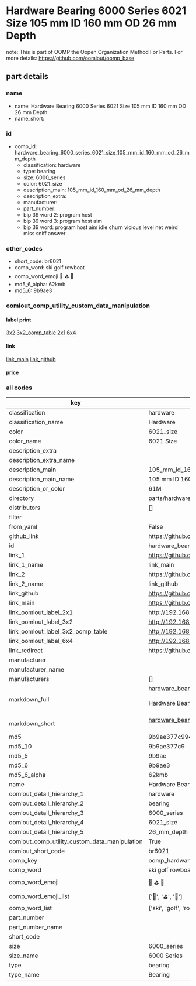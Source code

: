 # Hardware Bearing 6000 Series 6021 Size 105 mm ID 160 mm OD 26 mm Depth  

note: This is part of OOMP the Oopen Organization Method For Parts. For more details: https://github.com/oomlout/oomp_base

##  part details
  







### name
* name: Hardware Bearing 6000 Series 6021 Size 105 mm ID 160 mm OD 26 mm Depth
* name_short: 
### id
* oomp_id: hardware_bearing_6000_series_6021_size_105_mm_id_160_mm_od_26_mm_depth
  * classification: hardware
  * type: bearing
  * size: 6000_series
  * color: 6021_size
  * description_main: 105_mm_id_160_mm_od_26_mm_depth
  * description_extra: 
  * manufacturer: 
  * part_number: 
  * bip 39 word 2: program host
  * bip 39 word 3: program host aim
  * bip 39 word: program host aim idle churn vicious level net weird miss sniff answer

### other_codes
* short_code: br6021
* oomp_word: ski golf rowboat
* oomp_word_emoji :ski: :golf: :rowboat:
* md5_6_alpha: 62kmb
* md5_6: 9b9ae3






### oomlout_oomp_utility_custom_data_manipulation
#### label print
[3x2](http://192.168.1.245:1112/?label=oomp%2062kmb)
[3x2_oomp_table](http://192.168.1.108:1112/?label=oomp%2062kmb)
[2x1](http://192.168.1.242:1112/?label=oomp%2062kmb)
[6x4](http://192.168.1.55:1112/?label=oomp%2062kmb)    

#### link

[link_main](https://github.com/oomlout/oomlout_oomp_version_1_messy/tree/main/parts/hardware_bearing_6000_series_6021_size_105_mm_id_160_mm_od_26_mm_depth) [link_github](https://github.com/oomlout/oomlout_oomp_version_1_messy/tree/main/parts/hardware_bearing_6000_series_6021_size_105_mm_id_160_mm_od_26_mm_depth)                             

#### price







### all codes 
| key | value |  
| --- | --- |  
| classification | hardware |  
| classification_name | Hardware |  
| color | 6021_size |  
| color_name | 6021 Size |  
| description_extra |  |  
| description_extra_name |  |  
| description_main | 105_mm_id_160_mm_od_26_mm_depth |  
| description_main_name | 105 mm ID 160 mm OD 26 mm Depth |  
| description_or_color | 61M |  
| directory | parts/hardware_bearing_6000_series_6021_size_105_mm_id_160_mm_od_26_mm_depth |  
| distributors | [] |  
| filter |  |  
| from_yaml | False |  
| github_link | https://github.com/oomlout/oomlout_oomp_part_src/tree/main/parts/hardware_bearing_6000_series_6021_size_105_mm_id_160_mm_od_26_mm_depth |  
| id | hardware_bearing_6000_series_6021_size_105_mm_id_160_mm_od_26_mm_depth |  
| link_1 | https://github.com/oomlout/oomlout_oomp_version_1_messy/tree/main/parts/hardware_bearing_6000_series_6021_size_105_mm_id_160_mm_od_26_mm_depth |  
| link_1_name | link_main |  
| link_2 | https://github.com/oomlout/oomlout_oomp_version_1_messy/tree/main/parts/hardware_bearing_6000_series_6021_size_105_mm_id_160_mm_od_26_mm_depth |  
| link_2_name | link_github |  
| link_github | https://github.com/oomlout/oomlout_oomp_version_1_messy/tree/main/parts/hardware_bearing_6000_series_6021_size_105_mm_id_160_mm_od_26_mm_depth |  
| link_main | https://github.com/oomlout/oomlout_oomp_version_1_messy/tree/main/parts/hardware_bearing_6000_series_6021_size_105_mm_id_160_mm_od_26_mm_depth |  
| link_oomlout_label_2x1 | http://192.168.1.242:1112/?label=oomp%2062kmb |  
| link_oomlout_label_3x2 | http://192.168.1.245:1112/?label=oomp%2062kmb |  
| link_oomlout_label_3x2_oomp_table | http://192.168.1.108:1112/?label=oomp%2062kmb |  
| link_oomlout_label_6x4 | http://192.168.1.55:1112/?label=oomp%2062kmb |  
| link_redirect | https://github.com/oomlout/oomlout_oomp_version_1_messy/tree/main/parts/hardware_bearing_6000_series_6021_size_105_mm_id_160_mm_od_26_mm_depth |  
| manufacturer |  |  
| manufacturer_name |  |  
| manufacturers | [] |  
| markdown_full | [hardware_bearing_6000_series_6021_size_105_mm_id_160_mm_od_26_mm_depth](none)<br>[](none)<br>[Hardware Bearing 6000 Series 6021 Size 105 Mm Id 160 Mm Od 26 Mm Depth](none)<br><br> |  
| markdown_short | [hardware_bearing_6000_series_6021_size_105_mm_id_160_mm_od_26_mm_depth](none)<br><br> |  
| md5 | 9b9ae377c994b017ce14670a0a9b855f |  
| md5_10 | 9b9ae377c9 |  
| md5_5 | 9b9ae |  
| md5_6 | 9b9ae3 |  
| md5_6_alpha | 62kmb |  
| name | Hardware Bearing 6000 Series 6021 Size 105 mm ID 160 mm OD 26 mm Depth |  
| oomlout_detail_hierarchy_1 | hardware |  
| oomlout_detail_hierarchy_2 | bearing |  
| oomlout_detail_hierarchy_3 | 6000_series |  
| oomlout_detail_hierarchy_4 | 6021_size |  
| oomlout_detail_hierarchy_5 | 26_mm_depth |  
| oomlout_oomp_utility_custom_data_manipulation | True |  
| oomlout_short_code | br6021 |  
| oomp_key | oomp_hardware_bearing_6000_series_6021_size_105_mm_id_160_mm_od_26_mm_depth |  
| oomp_word | ski golf rowboat |  
| oomp_word_emoji | :ski: :golf: :rowboat: |  
| oomp_word_emoji_list | [':ski:', ':golf:', ':rowboat:'] |  
| oomp_word_list | ['ski', 'golf', 'rowboat'] |  
| part_number |  |  
| part_number_name |  |  
| short_code |  |  
| size | 6000_series |  
| size_name | 6000 Series |  
| type | bearing |  
| type_name | Bearing |  
